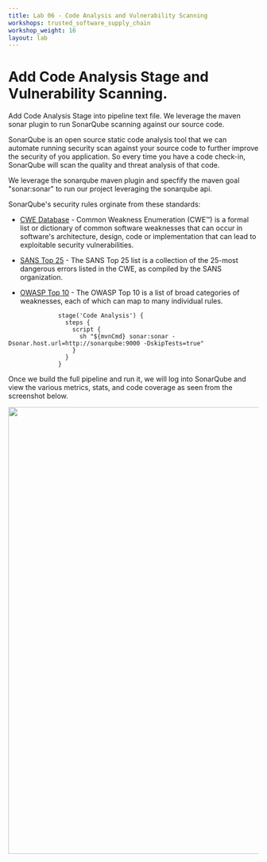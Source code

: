 ```yaml
---
title: Lab 06 - Code Analysis and Vulnerability Scanning
workshops: trusted_software_supply_chain
workshop_weight: 16
layout: lab
---
```


# Add Code Analysis Stage and Vulnerability Scanning.

Add Code Analysis Stage into pipeline text file.  We leverage the maven sonar plugin to run SonarQube scanning against our source code.

SonarQube is an open source static code analysis tool that we can automate running security scan against your source code to further improve the security of you application.  So every time you have a code check-in, SonarQube will scan the quality and threat analysis of that code.

We leverage the sonarqube maven plugin and specfify the maven goal "sonar:sonar" to run our project leveraging the sonarqube api.

SonarQube's security rules orginate from these standards:

* [CWE Database][1] - Common Weakness Enumeration (CWE™) is a formal list or dictionary of common software weaknesses that can occur in software's architecture, design, code or implementation that can lead to exploitable security vulnerabilities.

* [SANS Top 25][2] - The SANS Top 25 list is a collection of the 25-most dangerous errors listed in the CWE, as compiled by the SANS organization.

* [OWASP Top 10][3] - The OWASP Top 10 is a list of broad categories of weaknesses, each of which can map to many individual rules.

```
              stage('Code Analysis') {
                steps {
                  script {
                    sh "${mvnCmd} sonar:sonar -Dsonar.host.url=http://sonarqube:9000 -DskipTests=true"
                  }
                }
              }
```


Once we build the full pipeline and run it, we will log into SonarQube and view the various metrics, stats, and code coverage as seen from the screenshot below.

<img src="../images/sonarqube-analysis.png" width="900"><br/>

[1]: http://cwe.mitre.org/about/index.html
[2]: https://www.sans.org/top25-software-errors/
[3]: https://www.owasp.org/index.php/Top_10-2017_Top_10
